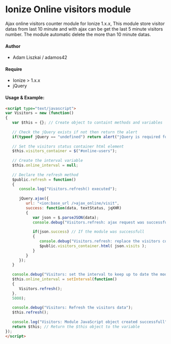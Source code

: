 Ionize Online visitors module
==============

Ajax online visitors counter module for Ionize 1.x.x, This module store visitor datas from last 10 minute and with ajax can be get the last 5 minute visitors number. The module automatic delete the more than 10 minute datas.

#### Author

- Adam Liszkai / adamos42

#### Require
- Ionize > 1.x.x
- jQuery

#### Usage & Example:

```html
<script type="text/javascript">
var Visitors = new (function()
{
   var $this = {}; // Create object to containt methods and variables
   
   // Check the jQuery exists if not then return the alert
   if(typeof jQuery == "undefined") return alert("jQuery is required for Ajax visitors module!");
   
   // Set the visitors status container html element
   $this.visitors_container = $("#online-users");
   
   // Create the interval variable
   $this.online_interval = null;
   
   // Declare the refresh method
   $public.refresh = function()
   {
      console.log("Visitors.refresh() executed");
   
      jQuery.ajax({
         url: "<ion:base_url />ajax_online/visit",
         success: function(data, textStatus, jqXHR)
         {
            var json = $.parseJSON(data);
            console.debug("Visitors.refresh: ajax request was successfull", json);
            
            if(json.success) // If the module was successfull
            {
               console.debug("Visitors.refresh: replace the visitors container content");
               $public.visitors_container.html( json.visits );
            }
         }
      });
   }
   
   console.debug("Visitors: set the interval to keep up to date the module");
   $this.online_interval = setInterval(function()
   {
      Visitors.refresh();
   },
   5000);
   
   console.debug("Visitors: Refresh the visitors data");
   $this.refresh();
   
   console.log("Visitors: Module JavaScript object created successfull");
   return $this; // Return the $this object to the variable
});
</script>
```
